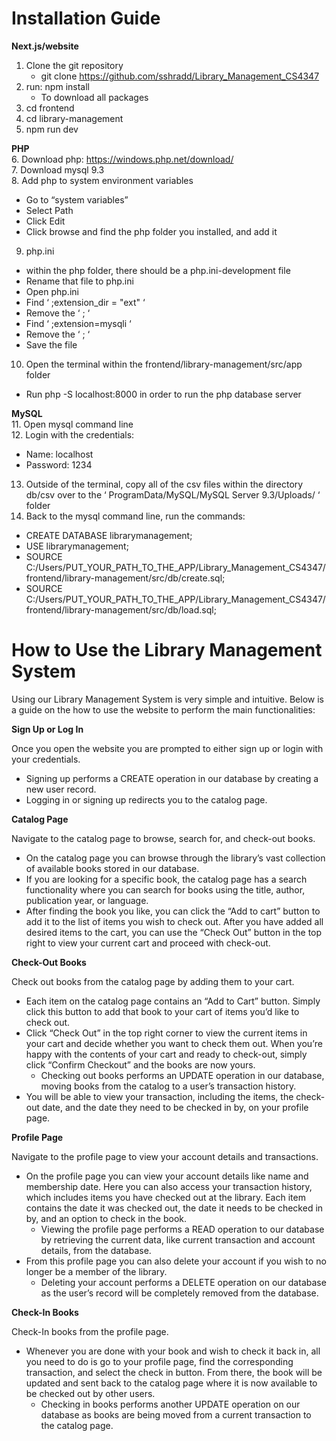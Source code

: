 # Installation Guide

**Next.js/website**

1. Clone the git repository
   - git clone https://github.com/sshradd/Library_Management_CS4347
2. run: npm install
   - To download all packages
3. cd frontend
4. cd library-management
5. npm run dev

**PHP**  
6. Download php: https://windows.php.net/download/  
7. Download mysql 9.3  
8. Add php to system environment variables

- Go to “system variables”
- Select Path
- Click Edit
- Click browse and find the php folder you installed, and add it

9. php.ini

- within the php folder, there should be a php.ini-development file
- Rename that file to php.ini
- Open php.ini
- Find ‘ ;extension_dir = "ext" ‘
- Remove the ‘ ; ‘
- Find ‘ ;extension=mysqli ‘
- Remove the ‘ ; ‘
- Save the file

10. Open the terminal within the frontend/library-management/src/app folder

- Run php -S localhost:8000 in order to run the php database server

**MySQL**  
11. Open mysql command line  
12. Login with the credentials:

- Name: localhost
- Password: 1234

13. Outside of the terminal, copy all of the csv files within the directory db/csv over to the ‘ ProgramData/MySQL/MySQL Server 9.3/Uploads/ ‘ folder
14. Back to the mysql command line, run the commands:

- CREATE DATABASE librarymanagement;
- USE librarymanagement;
- SOURCE C:/Users/PUT_YOUR_PATH_TO_THE_APP/Library_Management_CS4347/frontend/library-management/src/db/create.sql;
- SOURCE C:/Users/PUT_YOUR_PATH_TO_THE_APP/Library_Management_CS4347/frontend/library-management/src/db/load.sql;

# How to Use the Library Management System

Using our Library Management System is very simple and intuitive. Below is a guide on the how to use the website to perform the main functionalities:

**Sign Up or Log In**

Once you open the website you are prompted to either sign up or login with your credentials.

- Signing up performs a CREATE operation in our database by creating a new user record.
- Logging in or signing up redirects you to the catalog page.

**Catalog Page**

Navigate to the catalog page to browse, search for, and check-out books.

- On the catalog page you can browse through the library’s vast collection of available books stored in our database.
- If you are looking for a specific book, the catalog page has a search functionality where you can search for books using the title, author, publication year, or language.
- After finding the book you like, you can click the “Add to cart” button to add it to the list of items you wish to check out. After you have added all desired items to the cart, you can use the “Check Out” button in the top right to view your current cart and proceed with check-out.

**Check-Out Books**

Check out books from the catalog page by adding them to your cart.

- Each item on the catalog page contains an “Add to Cart” button. Simply click this button to add that book to your cart of items you’d like to check out.
- Click “Check Out” in the top right corner to view the current items in your cart and decide whether you want to check them out. When you’re happy with the contents of your cart and ready to check-out, simply click “Confirm Checkout” and the books are now yours.
  - Checking out books performs an UPDATE operation in our database, moving books from the catalog to a user’s transaction history.
- You will be able to view your transaction, including the items, the check-out date, and the date they need to be checked in by, on your profile page.

**Profile Page**

Navigate to the profile page to view your account details and transactions.

- On the profile page you can view your account details like name and membership date. Here you can also access your transaction history, which includes items you have checked out at the library. Each item contains the date it was checked out, the date it needs to be checked in by, and an option to check in the book.
  - Viewing the profile page performs a READ operation to our database by retrieving the current data, like current transaction and account details, from the database.
- From this profile page you can also delete your account if you wish to no longer be a member of the library.
  - Deleting your account performs a DELETE operation on our database as the user’s record will be completely removed from the database.

**Check-In Books**

Check-In books from the profile page.

- Whenever you are done with your book and wish to check it back in, all you need to do is go to your profile page, find the corresponding transaction, and select the check in button. From there, the book will be updated and sent back to the catalog page where it is now available to be checked out by other users.
  - Checking in books performs another UPDATE operation on our database as books are being moved from a current transaction to the catalog page.
